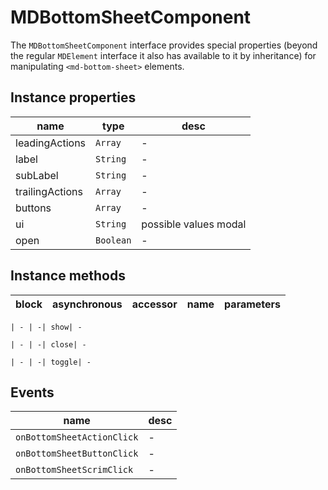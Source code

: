 # MDBottomSheetComponent
The `MDBottomSheetComponent` interface provides special properties (beyond the regular `MDElement` interface it also has available to it by inheritance) for manipulating `<md-bottom-sheet>` elements.

## Instance properties

name|type|desc
---|---|---
leadingActions|`Array`|-
label|`String`|-
subLabel|`String`|-
trailingActions|`Array`|-
buttons|`Array`|-
ui|`String`|possible values modal
open|`Boolean`|-

## Instance methods

block| asynchronous | accessor| name| parameters
---| --- | ---| ---| ---

    | - | -| show| -

    | - | -| close| -

    | - | -| toggle| -

## Events

name|desc
---|---
`onBottomSheetActionClick`|-
`onBottomSheetButtonClick`|-
`onBottomSheetScrimClick`|-
